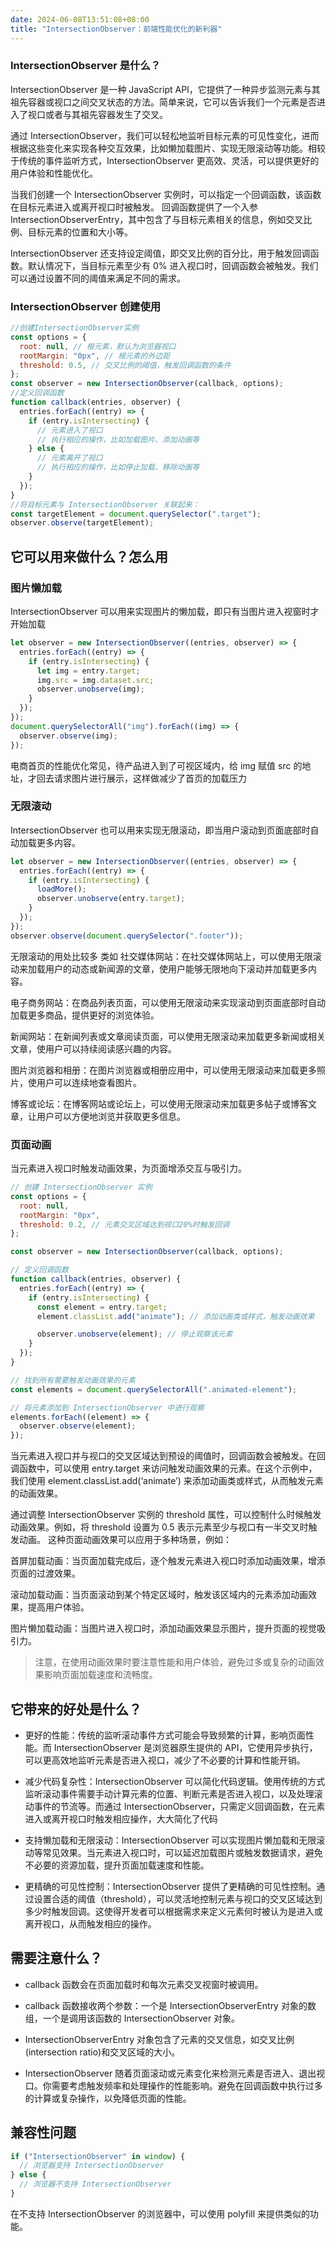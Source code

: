 ```yaml
---
date: 2024-06-08T13:51:08+08:00
title: "IntersectionObserver：前端性能优化的新利器"
---
```


### IntersectionObserver 是什么？

IntersectionObserver 是一种 JavaScript API，它提供了一种异步监测元素与其祖先容器或视口之间交叉状态的方法。简单来说，它可以告诉我们一个元素是否进入了视口或者与其祖先容器发生了交叉。

通过 IntersectionObserver，我们可以轻松地监听目标元素的可见性变化，进而根据这些变化来实现各种交互效果，比如懒加载图片、实现无限滚动等功能。相较于传统的事件监听方式，IntersectionObserver 更高效、灵活，可以提供更好的用户体验和性能优化。

当我们创建一个 IntersectionObserver 实例时，可以指定一个回调函数，该函数在目标元素进入或离开视口时被触发。 回调函数提供了一个入参 IntersectionObserverEntry，其中包含了与目标元素相关的信息，例如交叉比例、目标元素的位置和大小等。

IntersectionObserver 还支持设定阈值，即交叉比例的百分比，用于触发回调函数。默认情况下，当目标元素至少有 0% 进入视口时，回调函数会被触发。我们可以通过设置不同的阈值来满足不同的需求。

### IntersectionObserver 创建使用

```js
//创建IntersectionObserver实例
const options = {
  root: null, // 根元素，默认为浏览器视口
  rootMargin: "0px", // 根元素的外边距
  threshold: 0.5, // 交叉比例的阈值，触发回调函数的条件
};
const observer = new IntersectionObserver(callback, options);
//定义回调函数
function callback(entries, observer) {
  entries.forEach((entry) => {
    if (entry.isIntersecting) {
      // 元素进入了视口
      // 执行相应的操作，比如加载图片、添加动画等
    } else {
      // 元素离开了视口
      // 执行相应的操作，比如停止加载、移除动画等
    }
  });
}
//将目标元素与 IntersectionObserver 关联起来：
const targetElement = document.querySelector(".target");
observer.observe(targetElement);
```

## 它可以用来做什么？怎么用

### 图片懒加载

IntersectionObserver 可以用来实现图片的懒加载，即只有当图片进入视窗时才开始加载

```js
let observer = new IntersectionObserver((entries, observer) => {
  entries.forEach((entry) => {
    if (entry.isIntersecting) {
      let img = entry.target;
      img.src = img.dataset.src;
      observer.unobserve(img);
    }
  });
});
document.querySelectorAll("img").forEach((img) => {
  observer.observe(img);
});
```

电商首页的性能优化常见，待产品进入到了可视区域内，给 img 赋值 src 的地址，才回去请求图片进行展示，这样做减少了首页的加载压力

### 无限滚动

IntersectionObserver 也可以用来实现无限滚动，即当用户滚动到页面底部时自动加载更多内容。

```js
let observer = new IntersectionObserver((entries, observer) => {
  entries.forEach((entry) => {
    if (entry.isIntersecting) {
      loadMore();
      observer.unobserve(entry.target);
    }
  });
});
observer.observe(document.querySelector(".footer"));
```

无限滚动的用处比较多 类如 社交媒体网站：在社交媒体网站上，可以使用无限滚动来加载用户的动态或新闻源的文章，使用户能够无限地向下滚动并加载更多内容。

电子商务网站：在商品列表页面，可以使用无限滚动来实现滚动到页面底部时自动加载更多商品，提供更好的浏览体验。

新闻网站：在新闻列表或文章阅读页面，可以使用无限滚动来加载更多新闻或相关文章，使用户可以持续阅读感兴趣的内容。

图片浏览器和相册：在图片浏览器或相册应用中，可以使用无限滚动来加载更多照片，使用户可以连续地查看图片。

博客或论坛：在博客网站或论坛上，可以使用无限滚动来加载更多帖子或博客文章，让用户可以方便地浏览并获取更多信息。

### 页面动画

当元素进入视口时触发动画效果，为页面增添交互与吸引力。

```js
// 创建 IntersectionObserver 实例
const options = {
  root: null,
  rootMargin: "0px",
  threshold: 0.2, // 元素交叉区域达到视口20%时触发回调
};

const observer = new IntersectionObserver(callback, options);

// 定义回调函数
function callback(entries, observer) {
  entries.forEach((entry) => {
    if (entry.isIntersecting) {
      const element = entry.target;
      element.classList.add("animate"); // 添加动画类或样式，触发动画效果

      observer.unobserve(element); // 停止观察该元素
    }
  });
}

// 找到所有需要触发动画效果的元素
const elements = document.querySelectorAll(".animated-element");

// 将元素添加到 IntersectionObserver 中进行观察
elements.forEach((element) => {
  observer.observe(element);
});
```

当元素进入视口并与视口的交叉区域达到预设的阈值时，回调函数会被触发。在回调函数中，可以使用 entry.target 来访问触发动画效果的元素。在这个示例中，我们使用 element.classList.add(‘animate’) 来添加动画类或样式，从而触发元素的动画效果。

通过调整 IntersectionObserver 实例的 threshold 属性，可以控制什么时候触发动画效果。例如，将 threshold 设置为 0.5 表示元素至少与视口有一半交叉时触发动画。 这种页面动画效果可以应用于多种场景，例如：

首屏加载动画：当页面加载完成后，逐个触发元素进入视口时添加动画效果，增添页面的过渡效果。

滚动加载动画：当页面滚动到某个特定区域时，触发该区域内的元素添加动画效果，提高用户体验。

图片懒加载动画：当图片进入视口时，添加动画效果显示图片，提升页面的视觉吸引力。

> 注意，在使用动画效果时要注意性能和用户体验，避免过多或复杂的动画效果影响页面加载速度和流畅度。

## 它带来的好处是什么？

- 更好的性能：传统的监听滚动事件方式可能会导致频繁的计算，影响页面性能。而 IntersectionObserver 是浏览器原生提供的 API，它使用异步执行，可以更高效地监听元素是否进入视口，减少了不必要的计算和性能开销。
    
- 减少代码复杂性：IntersectionObserver 可以简化代码逻辑。使用传统的方式监听滚动事件需要手动计算元素的位置、判断元素是否进入视口，以及处理滚动事件的节流等。而通过 IntersectionObserver，只需定义回调函数，在元素进入或离开视口时触发相应操作，大大简化了代码
    
- 支持懒加载和无限滚动：IntersectionObserver 可以实现图片懒加载和无限滚动等常见效果。当元素进入视口时，可以延迟加载图片或触发数据请求，避免不必要的资源加载，提升页面加载速度和性能。
    
- 更精确的可见性控制：IntersectionObserver 提供了更精确的可见性控制。通过设置合适的阈值（threshold），可以灵活地控制元素与视口的交叉区域达到多少时触发回调。这使得开发者可以根据需求来定义元素何时被认为是进入或离开视口，从而触发相应的操作。
    

## 需要注意什么？

- callback 函数会在页面加载时和每次元素交叉视窗时被调用。
    
- callback 函数接收两个参数：一个是 IntersectionObserverEntry 对象的数组，一个是调用该函数的 IntersectionObserver 对象。
    
- IntersectionObserverEntry 对象包含了元素的交叉信息，如交叉比例(intersection ratio)和交叉区域的大小。
    
- IntersectionObserver 随着页面滚动或元素变化来检测元素是否进入、退出视口。你需要考虑触发频率和处理操作的性能影响。避免在回调函数中执行过多的计算或复杂操作，以免降低页面的性能。
    

## 兼容性问题

```js
if ("IntersectionObserver" in window) {
  // 浏览器支持 IntersectionObserver
} else {
  // 浏览器不支持 IntersectionObserver
}
```

在不支持 IntersectionObserver 的浏览器中，可以使用 polyfill 来提供类似的功能。